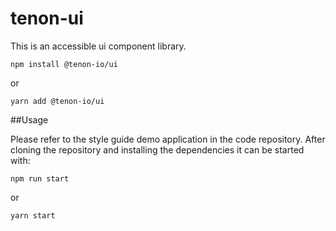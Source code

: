 # tenon-ui

This is an accessible ui component library.

`npm install @tenon-io/ui`

or

`yarn add @tenon-io/ui`

##Usage

Please refer to the style guide demo application in the code repository. After cloning the 
repository and installing the dependencies it can be started with:

`npm run start`

or

`yarn start` 
